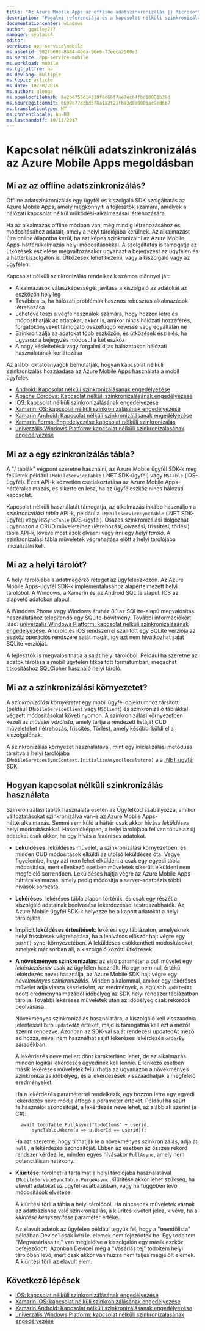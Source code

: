 ```yaml
---
title: "Az Azure Mobile Apps az offline adatszinkronizálás |} Microsoft Docs"
description: "Fogalmi referenciája és a kapcsolat nélküli szinkronizálás funkció az Azure Mobile Apps áttekintése"
documentationcenter: windows
author: ggailey777
manager: syntaxc4
editor: 
services: app-service\mobile
ms.assetid: 982fb683-8884-40da-96e6-77eeca2500e3
ms.service: app-service-mobile
ms.workload: mobile
ms.tgt_pltfrm: na
ms.devlang: multiple
ms.topic: article
ms.date: 10/30/2016
ms.author: glenga
ms.openlocfilehash: 8e2bd755d14319f8c66f7ae7ec64fbd10801b39d
ms.sourcegitcommit: 6699c77dcbd5f8a1a2f21fba3d0a0005ac9ed6b7
ms.translationtype: MT
ms.contentlocale: hu-HU
ms.lasthandoff: 10/11/2017
---
```

# <a name="offline-data-sync-in-azure-mobile-apps"></a>Kapcsolat nélküli adatszinkronizálás az Azure Mobile Apps megoldásban
## <a name="what-is-offline-data-sync"></a>Mi az az offline adatszinkronizálás?
Offline adatszinkronizálás egy ügyfél és kiszolgáló SDK szolgáltatás az Azure Mobile Apps, amely megkönnyíti a fejlesztők számára, amelyek a hálózati kapcsolat nélkül működési-alkalmazásai létrehozására.

Ha az alkalmazás offline módban van, még mindig létrehozásához és módosításához adatait, amely a helyi tárolójába kerülnek. Az alkalmazást újra online állapotba kerül, ha azt képes szinkronizálni az Azure Mobile Apps-háttéralkalmazás helyi módosításokkal. A szolgáltatás is támogatja az ütközések észlelése megváltozásakor ugyanazt a bejegyzést az ügyfélen és a háttérkiszolgálón is. Ütközések lehet kezelni, vagy a kiszolgáló vagy az ügyfélen.

Kapcsolat nélküli szinkronizálás rendelkezik számos előnnyel jár:

* Alkalmazások válaszképességét javítása a kiszolgáló az adatokat az eszközön helyileg
* Továbbra is, ha hálózati problémák hasznos robusztus alkalmazások létrehozása
* Lehetővé teszi a végfelhasználók számára, hogy hozzon létre és módosíthatják az adatokat, akkor is, amikor nincs hálózati hozzáférés, forgatókönyveket támogató összefüggő kevéssé vagy egyáltalán ne
* Szinkronizálja az adatokat több eszközön, és ütközések észlelés, ha ugyanaz a bejegyzés módosul a két eszköz
* A nagy késleltetésű vagy forgalmi díjas hálózatokon hálózati használatának korlátozása

Az alábbi oktatóanyagok bemutatják, hogyan kapcsolat nélküli szinkronizálás hozzáadása az Azure Mobile Apps használata a mobil ügyfelek:

* [Android: Kapcsolat nélküli szinkronizálásának engedélyezése]
* [Apache Cordova: Kapcsolat nélküli szinkronizálásának engedélyezése](app-service-mobile-cordova-get-started-offline-data.md)
* [iOS: kapcsolat nélküli szinkronizálásának engedélyezése]
* [Xamarin iOS: kapcsolat nélküli szinkronizálásának engedélyezése]
* [Xamarin Android: Kapcsolat nélküli szinkronizálásának engedélyezése]
* [Xamarin.Forms: Engedélyezése kapcsolat nélküli szinkronizálás](app-service-mobile-xamarin-forms-get-started-offline-data.md)
* [univerzális Windows Platform: kapcsolat nélküli szinkronizálásának engedélyezése]

## <a name="what-is-a-sync-table"></a>Mi az a egy szinkronizálás tábla?
A "/ táblák" végpont szeretne használni, az Azure Mobile ügyfél SDK-k meg felületek például `IMobileServiceTable` (.NET SDK-ügyfél) vagy `MSTable` (iOS-ügyfél). Ezen API-k közvetlen csatlakoztatása az Azure Mobile Apps-háttéralkalmazás, és sikertelen lesz, ha az ügyféleszköz nincs hálózati kapcsolat.

Kapcsolat nélküli használatát támogatja, az alkalmazás inkább használjon a *szinkronizálási tábla* API-k, például a `IMobileServiceSyncTable` (.NET SDK-ügyfél) vagy `MSSyncTable` (iOS-ügyfél). Összes szinkronizálási dolgozhat ugyanazon a CRUD műveleteihez (létrehozási, olvasási, frissítési, törlési) tábla API-k, kivéve most azok olvasni vagy írni egy *helyi tároló*. A szinkronizálási tábla műveletek végrehajtása előtt a helyi tárolójába inicializálni kell.

## <a name="what-is-a-local-store"></a>Mi az a helyi tárolót?
A helyi tárolójába a adatmegőrző réteget az ügyféleszközön. Az Azure Mobile Apps-ügyfél SDK-k implementálásához alapértelmezett helyi tárolóból. A Windows, a Xamarin és az Android SQLite alapul. IOS az alapvető adatokon alapul.

A Windows Phone vagy Windows áruház 8.1 az SQLite-alapú megvalósítás használatához telepítendő egy SQLite-bővítmény. További információkért lásd: [univerzális Windows Platform: kapcsolat nélküli szinkronizálásának engedélyezése]. Android és iOS rendszerrel szállított egy SQLite verziója az eszköz operációs rendszere saját magát, így azt nem hivatkozhat saját SQLite verzióját.

A fejlesztők is megvalósíthatja a saját helyi tárolóból. Például ha szeretne az adatok tárolása a mobil ügyfélen titkosított formátumban, megadhat titkosításhoz SQLCipher használó helyi tároló.

## <a name="what-is-a-sync-context"></a>Mi az a szinkronizálási környezetet?
A *szinkronizálási környezetet* egy mobil ügyfél objektumhoz társított (például `IMobileServiceClient` vagy `MSClient`) és szinkronizáló táblákkal végzett módosításokat követi nyomon. A szinkronizálási környezetben kezeli az *művelet várólista*, amely tartja a rendezett listáját CUD műveleteket (létrehozás, frissítés, Törlés), amely későbbi küldi el a kiszolgálónak.

A szinkronizálás környezet használatával, mint egy inicializálási metódusa társítva a helyi tárolójába `IMobileServicesSyncContext.InitializeAsync(localstore)` a a [.NET ügyfél SDK].

## <a name="how-sync-works"></a>Hogyan kapcsolat nélküli szinkronizálás használata
Szinkronizálási táblák használata esetén az Ügyfélkód szabályozza, amikor változtatásokat szinkronizálva van-e az Azure Mobile Apps-háttéralkalmazás. Semmi sem küld a háttér csak akkor hívása *leküldéses* helyi módosításokkal. Hasonlóképpen, a helyi tárolójába fel van töltve az új adatokat csak akkor, ha egy hívás a *lekéréses* adatokat.

* **Leküldéses**: leküldéses művelet, a szinkronizálási környezetben, és minden CUD módosítások elküldi az utolsó leküldéses óta. Vegye figyelembe, hogy azt nem lehet elküldeni a csak egy egyedi tábla módosítása, mert ellenkező esetben műveletek sikerült elküldeni nem megfelelő sorrendben. Leküldéses hajtja végre az Azure Mobile Apps-háttéralkalmazás, amely pedig módosítja a server-adatbázis többi hívások sorozata.
* **Lekéréses**: lekéréses tábla alapon történik, és csak egy részét a kiszolgáló adatainak beolvasása lekérdezéssel testreszabhatók. Az Azure Mobile ügyfél SDK-k helyezze be a kapott adatokat a helyi tárolójába.
* **Implicit leküldéses értesítések**: lekérési egy táblázaton, amelyeknek helyi frissítések végrehajtása, ha a lehívásos először hajt végre egy `push()` sync-környezetében. A leküldéses csökkentheti módosításokat, amelyek már sorban áll, a kiszolgáló közötti ütközések.
* **A növekményes szinkronizálás**: az első paraméter a pull művelet egy *lekérdezésnév* csak az ügyfélen használt. Ha egy nem null értékű lekérdezés nevet használja, az Azure Mobile SDK hajt végre egy *növekményes szinkronizálás*. Minden alkalommal, amikor egy lekéréses művelet adja vissza készletként, az eredmények, a legújabb `updatedAt` adott eredményhalmazából időbélyeg az SDK helyi rendszer táblázatban tárolja. További lekéréses műveletek után az időbélyeg csak rekordok beolvasása.

  Növekményes szinkronizálás használatára, a kiszolgáló kell visszaadnia jelentéssel bíró `updatedAt` értéket, majd is támogatnia kell ezt a mezőt szerint rendezve. Azonban az SDK-val saját rendezési updatedAt mező ad hozzá, mivel nem használhat saját lekéréses lekérdezés `orderBy` záradékban.

  A lekérdezés neve mellett dönt karakterlánc lehet, de az alkalmazás minden logikai lekérdezés egyedinek kell lennie.
  Ellenkező esetben másik lekéréses műveletek felülírhatja az ugyanazon a növekményes szinkronizálás időbélyeg, és a lekérdezések visszaadhatják a megfelelő eredményeket.

  Ha a lekérdezés paraméterrel rendelkezik, egy hozzon létre egy egyedi lekérdezés neve módja átfogó a paraméter értékét.
  Például ha szűrt felhasználói azonosítóját, a lekérdezés neve lehet, az alábbiak szerint (a C#):

        await todoTable.PullAsync("todoItems" + userid,
            syncTable.Where(u => u.UserId == userid));

  Ha azt szeretné, hogy tilthatják le a növekményes szinkronizálás, adja át `null` , a lekérdezés azonosítóját. Ebben az esetben az összes rekord rendszer kérdezi le, minden egyes hívásakor `PullAsync`, amely nem potenciálisan hatékony.
* **Kiürítése**: törölheti a tartalmát a helyi tárolójába használatával `IMobileServiceSyncTable.PurgeAsync`.
  Kiürítése akkor lehet szükség, ha elavult adatokat az ügyfél-adatbázisban, vagy ha függőben lévő módosítások elvetése.

  A kiürítési törli a tábla a helyi tárolóból. Ha nincsenek műveletek várnak az adatbázishoz való szinkronizálás, a kiürítés kivételt jelez, kivéve, ha a *kiürítése kényszerítése* paraméter értéke.

  Az elavult adatok az ügyfélen például tegyük fel, hogy a "teendőlista" példában Device1 csak kéri le. elemek nem fejeződtek be. Egy todoitem "Megvásárlása tej" van megjelölve a kiszolgálón egy másik eszköz befejeződött. Azonban Device1 még a "Vásárlás tej" todoitem helyi tárolóban levő, mert csak akkor van húzza nem teljes megjelölt elemek. A kiürítési törli az elavult elem.

## <a name="next-steps"></a>Következő lépések
* [iOS: kapcsolat nélküli szinkronizálásának engedélyezése]
* [Xamarin iOS: kapcsolat nélküli szinkronizálásának engedélyezése]
* [Xamarin Android: Kapcsolat nélküli szinkronizálásának engedélyezése]
* [univerzális Windows Platform: kapcsolat nélküli szinkronizálásának engedélyezése]

<!-- Links -->
[.NET ügyfél SDK]: app-service-mobile-dotnet-how-to-use-client-library.md
[Android: Kapcsolat nélküli szinkronizálásának engedélyezése]: app-service-mobile-android-get-started-offline-data.md
[iOS: kapcsolat nélküli szinkronizálásának engedélyezése]: app-service-mobile-ios-get-started-offline-data.md
[Xamarin iOS: kapcsolat nélküli szinkronizálásának engedélyezése]: app-service-mobile-xamarin-ios-get-started-offline-data.md
[Xamarin Android: Kapcsolat nélküli szinkronizálásának engedélyezése]: app-service-mobile-xamarin-android-get-started-offline-data.md
[univerzális Windows Platform: kapcsolat nélküli szinkronizálásának engedélyezése]: app-service-mobile-windows-store-dotnet-get-started-offline-data.md

